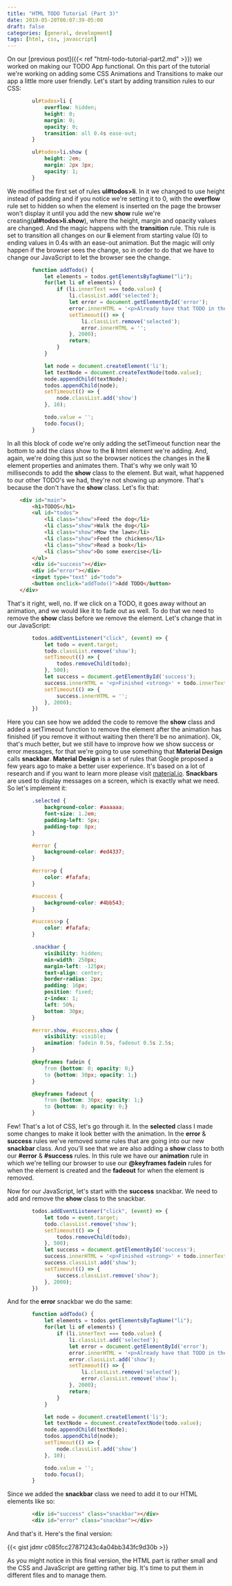 ```yaml
---
title: "HTML TODO Tutorial (Part 3)"
date: 2019-05-20T06:07:39-05:00
draft: false
categories: [general, development]
tags: [html, css, javascript]
---
```


On our [previous post]({{< ref "html-todo-tutorial-part2.md" >}}) we worked on making our TODO App functional. On this part of the tutorial we're working on adding some CSS Animations and Transitions to make our app a little more user friendly. Let's start by adding transition rules to our CSS:

```css
        ul#todos>li {
            overflow: hidden;
            height: 0;
            margin: 0;
            opacity: 0;
            transition: all 0.4s ease-out;
        }

        ul#todos>li.show {
            height: 2em;
            margin: 2px 3px;
            opacity: 1;
        }
```

We modified the first set of rules **ul#todos>li**. In it we changed to use height instead of padding and if you notice we're setting it to 0, with the **overflow** rule set to hidden so when the element is inserted on the page the browser won't display it until you add the new **show** rule we're creating(**ul#todos>li.show**), where the height, margin and opacity values are changed. And the magic happens with the **transition** rule. This rule is set to transition all changes on our **li** element from starting value (0) to ending values in 0.4s with an ease-out animation. But the magic will only happen if the browser sees the change, so in order to do that we have to change our JavaScript to let the browser see the change.

```javascript
        function addTodo() {
            let elements = todos.getElementsByTagName("li");
            for(let li of elements) {
                if (li.innerText === todo.value) {
                    li.classList.add('selected');
                    let error = document.getElementById('error');
                    error.innerHTML = '<p>Already have that TODO in the list</p>';
                    setTimeout(() => {
                        li.classList.remove('selected');
                        error.innerHTML = '';
                    }, 2000);
                    return;
                }
            }

            let node = document.createElement('li');
            let textNode = document.createTextNode(todo.value);
            node.appendChild(textNode);
            todos.appendChild(node);
            setTimeout(() => {
                node.classList.add('show')
            }, 10);

            todo.value = '';
            todo.focus();
        }
```

In all this block of code we're only adding the setTimeout function near the bottom to add the class show to the **li** html element we're adding. And, again, we're doing this just so the browser notices the changes in the **li** element properties and animates them. That's why we only wait 10 milliseconds to add the **show** class to the element. But wait, what happened to our other TODO's we had, they're not showing up anymore. That's because the don't have the **show** class. Let's fix that:

```html
    <div id="main">
        <h1>TODOS</h1>
        <ul id="todos">
            <li class="show">Feed the dog</li>
            <li class="show">Walk the dog</li>
            <li class="show">Mow the lawn</li>
            <li class="show">Feed the chickens</li>
            <li class="show">Read a book</li>
            <li class="show">Do some exercise</li>
        </ul>
        <div id="success"></div>
        <div id="error"></div>
        <input type="text" id="todo">
        <button onclick="addTodo()">Add TODO</button>
    </div>
```

That's it right, well, no. If we click on a TODO, it goes away without an animation, and we would like it to fade out as well. To do that we need to remove the **show** class before we remove the element. Let's change that in our JavaScript:

```javascript
        todos.addEventListener("click", (event) => {
            let todo = event.target;
            todo.classList.remove('show');
            setTimeout(() => {
                todos.removeChild(todo);
            }, 500);
            let success = document.getElementById('success');
            success.innerHTML = '<p>Finished <strong>' + todo.innerText + '</strong> TODO!</p>'
            setTimeout(() => {
                success.innerHTML = '';
            }, 2000);
        })
```

Here you can see how we added the code to remove the **show** class and added a setTimeout function to remove the element after the animation has finished (if you remove it without waiting then there'll be no animation). Ok, that's much better, but we still have to improve how we show success or error messages, for that we're going to use something that **Material Design** calls **snackbar**. **Material Design** is a set of rules that Google proposed a few years ago to make a better user experience. It's based on a lot of research and if you want to learn more please visit [material.io](https://material.io). **Snackbars** are used to display messages on a screen, which is exactly what we need. So let's implement it:

```css
        .selected {
            background-color: #aaaaaa;
            font-size: 1.2em;
            padding-left: 5px;
            padding-top: 8px;
        }

        #error {
            background-color: #ed4337;
        }

        #error>p {
            color: #fafafa;
        }

        #success {
            background-color: #4bb543;
        }

        #success>p {
            color: #fafafa;
        }

        .snackbar {
            visibility: hidden;
            min-width: 250px;
            margin-left: -125px;
            text-align: center;
            border-radius: 2px;
            padding: 16px;
            position: fixed;
            z-index: 1;
            left: 50%;
            bottom: 30px;
        }

        #error.show, #success.show {
            visibility: visible;
            animation: fadein 0.5s, fadeout 0.5s 2.5s;
        }

        @keyframes fadein {
            from {bottom: 0; opacity: 0;}
            to {bottom: 30px; opacity: 1;}
        }

        @keyframes fadeout {
            from {bottom: 30px; opacity: 1;}
            to {bottom: 0; opacity: 0;}
        }
```

Few! That's a lot of CSS, let's go through it. In the **selected** class I made some changes to make it look better with the animation. In the **error** & **success** rules we've removed some rules that are going into our new **snackbar** class. And you'll see that we are also adding a **show** class to both our **#error** & **#success** rules. In this rule we have our **animation** rule in which we're telling our browser to use our **@keyframes fadein** rules for when the element is created and the **fadeout** for when the element is removed.

Now for our JavaScript, let's start with the **success** snackbar. We need to add and remove the **show** class to the snackbar.

```javascript
        todos.addEventListener("click", (event) => {
            let todo = event.target;
            todo.classList.remove('show');
            setTimeout(() => {
                todos.removeChild(todo);
            }, 500);
            let success = document.getElementById('success');
            success.innerHTML = '<p>Finished <strong>' + todo.innerText + '</strong> TODO!</p>'
            success.classList.add('show');
            setTimeout(() => {
                success.classList.remove('show');
            }, 2000);
        })
```

And for the **error** snackbar we do the same:

```javascript
        function addTodo() {
            let elements = todos.getElementsByTagName("li");
            for(let li of elements) {
                if (li.innerText === todo.value) {
                    li.classList.add('selected');
                    let error = document.getElementById('error');
                    error.innerHTML = '<p>Already have that TODO in the list</p>';
                    error.classList.add('show');
                    setTimeout(() => {
                        li.classList.remove('selected');
                        error.classList.remove('show');
                    }, 2000);
                    return;
                }
            }

            let node = document.createElement('li');
            let textNode = document.createTextNode(todo.value);
            node.appendChild(textNode);
            todos.appendChild(node);
            setTimeout(() => {
                node.classList.add('show')
            }, 10);

            todo.value = '';
            todo.focus();
        }
```

Since we added the **snackbar** class we need to add it to our HTML elements like so:

```html
        <div id="success" class="snackbar"></div>
        <div id="error" class="snackbar"></div>
```

And that's it. Here's the final version:

{{< gist jdmr c085fcc27871243c4a04bb343fc9d30b >}}

As you might notice in this final version, the HTML part is rather small and the CSS and JavaScript are getting rather big. It's time to put them in different files and to manage them.